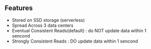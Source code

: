 ## Features 
- Stored on SSD storage (serverless)
- Spread Across 3 data centers
- Eventual Consistent Reads(default) : do NOT update data within 1 sencond
- Strongly Consistent Reads : DO update data within 1 sencond
